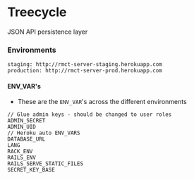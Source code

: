 # Treecycle

JSON API persistence layer

### Environments
```
staging: http://rmct-server-staging.herokuapp.com
production: http://rmct-server-prod.herokuapp.com
```

#### ENV_VAR's
* These are the `ENV_VAR`'s across the different environments
```
// Glue admin keys - should be changed to user roles
ADMIN_SECRET
ADMIN_UID
// Heroku auto ENV_VARS
DATABASE_URL
LANG
RACK_ENV
RAILS_ENV
RAILS_SERVE_STATIC_FILES
SECRET_KEY_BASE
```
